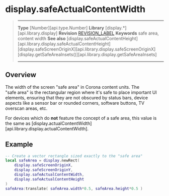 
# display.safeActualContentWidth

> --------------------- ------------------------------------------------------------------------------------------
> __Type__				[Number][api.type.Number]
> __Library__			[display.*][api.library.display]
> __Revision__			[REVISION_LABEL](REVISION_URL)
> __Keywords__			safe area, content width
> __See also__			[display.safeActualContentHeight][api.library.display.safeActualContentHeight]
>						[display.safeScreenOriginX][api.library.display.safeScreenOriginX]
>						[display.getSafeAreaInsets()][api.library.display.getSafeAreaInsets]
> --------------------- ------------------------------------------------------------------------------------------

## Overview

The width of the screen "safe&nbsp;area" in Corona content units. The "safe&nbsp;area" is the rectangular region where it's safe to place important UI elements, ensuring that they are not obscured by status bars, device aspects like a sensor bar or rounded corners, software buttons, TV overscan areas, etc.

For devices which do __not__ feature the concept of a safe area, this value is the same as [display.actualContentWidth][api.library.display.actualContentWidth].


## Example

``````lua
-- Create a vector rectangle sized exactly to the "safe area"
local safeArea = display.newRect(
	display.safeScreenOriginX,
	display.safeScreenOriginY,
	display.safeActualContentWidth,
	display.safeActualContentHeight
)
safeArea:translate( safeArea.width*0.5, safeArea.height*0.5 )
``````
